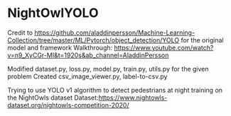 # NightOwlYOLO

Credit to https://github.com/aladdinpersson/Machine-Learning-Collection/tree/master/ML/Pytorch/object_detection/YOLO
for the original model and framework
Walkthrough: https://www.youtube.com/watch?v=n9_XyCGr-MI&t=1920s&ab_channel=AladdinPersson

Modified dataset.py, loss.py, model.py, train.py, utils.py for the given problem
Created csv_image_viewer.py, label-to-csv.py

Trying to use YOLO v1 algorithm to detect pedestrians at night training on the NightOwls dataset
Dataset:https://www.nightowls-dataset.org/nightowls-competition-2020/
